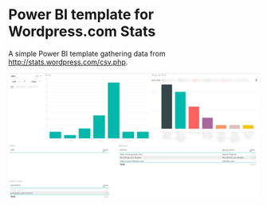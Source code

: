 # Power BI template for Wordpress.com Stats 
A simple Power BI template gathering data from http://stats.wordpress.com/csv.php.

![Overview Panel](images/overview.png)